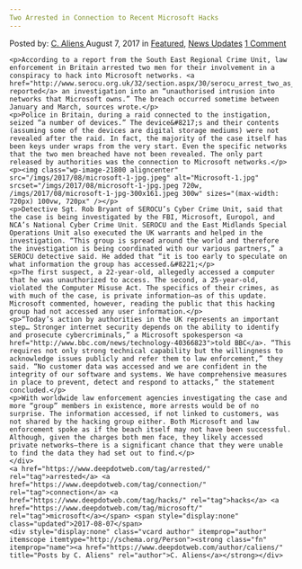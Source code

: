 ```yaml
---
Two Arrested in Connection to Recent Microsoft Hacks
---
```

<article class="post-listing post-21787 post type-post status-publish format-standard has-post-thumbnail hentry  tag-connection tag-hacks tag-microsoft">
    <div class="post-inner">
        <span>Posted by: <a href="https://www.deepdotweb.com/author/caliens/" title="">C. Aliens </a></span>
    <span>August 7, 2017</span>
    <span>in <a href="https://www.deepdotweb.com/category/deepdot-news/" rel="category tag">Featured</a>, <a href="https://www.deepdotweb.com/category/news-updates/" rel="category tag">News Updates</a></span>
    <span><a href="https://www.deepdotweb.com/2017/08/07/two-arrested-connection-recent-microsoft-hacks/#comments">1 Comment</a></span>
    </p>
    <div class="clear"></div>
    
    <p>According to a report from the South East Regional Crime Unit, law enforcement in Britain arrested two men for their involvement in a conspiracy to hack into Microsoft networks. <a href="http://www.serocu.org.uk/32/section.aspx/30/serocu_arrest_two_as_part_of_international_investigation_into_unauthorised_access_to_the_microsoft_n">SEROCU reported</a> an investigation into an “unauthorised intrusion into networks that Microsoft owns.” The breach occurred sometime between January and March, sources wrote.</p>
    <p>Police in Britain, during a raid connected to the instigation, seized “a number of devices.” The device&#8217;s and their contents (assuming some of the devices are digital storage mediums) were not revealed after the raid. In fact, the majority of the case itself has been keys under wraps from the very start. Even the specific networks that the two men breached have not been revealed. The only part released by authorities was the connection to Microsoft networks.</p>
    <p><img class="wp-image-21800 aligncenter" src="/imgs/2017/08/microsoft-1-jpg.jpeg" alt="Microsoft-1.jpg" srcset="/imgs/2017/08/microsoft-1-jpg.jpeg 720w, /imgs/2017/08/microsoft-1-jpg-300x161.jpeg 300w" sizes="(max-width: 720px) 100vw, 720px" /></p>
    <p>Detective Sgt. Rob Bryant of SEROCU’s Cyber Crime Unit, said that the case is being investigated by the FBI, Microsoft, Europol, and NCA’s National Cyber Crime Unit. SEROCU and the East Midlands Special Operations Unit also executed the UK warrants and helped in the investigation. “This group is spread around the world and therefore the investigation is being coordinated with our various partners,” a SEROCU detective said. He added that “it is too early to speculate on what information the group has accessed.&#8221;</p>
    <p>The first suspect, a 22-year-old, allegedly accessed a computer that he was unauthorized to access. The second, a 25-year-old, violated the Computer Misuse Act. The specifics of their crimes, as with much of the case, is private information—as of this update. Microsoft commented, however, reading the public that this hacking group had not accessed any user information.</p>
    <p>“Today’s action by authorities in the UK represents an important step… Stronger internet security depends on the ability to identify and prosecute cybercriminals,” a Microsoft spokesperson <a href="http://www.bbc.com/news/technology-40366823">told BBC</a>. “This requires not only strong technical capability but the willingness to acknowledge issues publicly and refer them to law enforcement,” they said. “No customer data was accessed and we are confident in the integrity of our software and systems. We have comprehensive measures in place to prevent, detect and respond to attacks,” the statement concluded.</p>
    <p>With worldwide law enforcement agencies investigating the case and more “group” members in existence, more arrests would be of no surprise. The information accessed, if not linked to customers, was not shared by the hacking group either. Both Microsoft and law enforcement spoke as if the beach itself may not have been successful. Although, given the charges both men face, they likely accessed private networks—there is a significant chance that they were unable to find the data they had set out to find.</p>
    </div>
    <a href="https://www.deepdotweb.com/tag/arrested/" rel="tag">arrested</a> <a href="https://www.deepdotweb.com/tag/connection/" rel="tag">connection</a> <a href="https://www.deepdotweb.com/tag/hacks/" rel="tag">hacks</a> <a href="https://www.deepdotweb.com/tag/microsoft/" rel="tag">microsoft</a></span> <span style="display:none" class="updated">2017-08-07</span>
    <div style="display:none" class="vcard author" itemprop="author" itemscope itemtype="http://schema.org/Person"><strong class="fn" itemprop="name"><a href="https://www.deepdotweb.com/author/caliens/" title="Posts by C. Aliens" rel="author">C. Aliens</a></strong></div>
    

